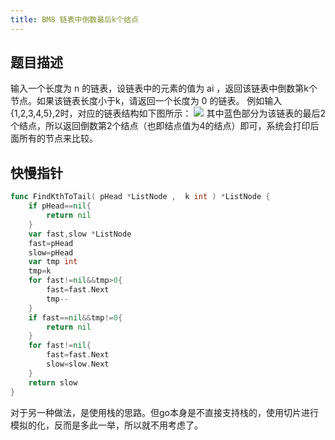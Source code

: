 ```yaml
---
title: BM8 链表中倒数最后k个结点
---
```

## 题目描述
输入一个长度为 n 的链表，设链表中的元素的值为 ai ，返回该链表中倒数第k个节点。如果该链表长度小于k，请返回一个长度为 0 的链表。
例如输入{1,2,3,4,5},2时，对应的链表结构如下图所示：
![](https://md-blog-images.oss-cn-beijing.aliyuncs.com/images/c8G7zx.png)
其中蓝色部分为该链表的最后2个结点，所以返回倒数第2个结点（也即结点值为4的结点）即可，系统会打印后面所有的节点来比较。
## 快慢指针
```go
func FindKthToTail( pHead *ListNode ,  k int ) *ListNode {
    if pHead==nil{
        return nil
    }
    var fast,slow *ListNode 
    fast=pHead
    slow=pHead
    var tmp int
    tmp=k
    for fast!=nil&&tmp>0{
        fast=fast.Next
        tmp--
    }
    if fast==nil&&tmp!=0{
        return nil
    }
    for fast!=nil{
        fast=fast.Next
        slow=slow.Next
    }
    return slow
}
```
对于另一种做法，是使用栈的思路。但go本身是不直接支持栈的，使用切片进行模拟的化，反而是多此一举，所以就不用考虑了。